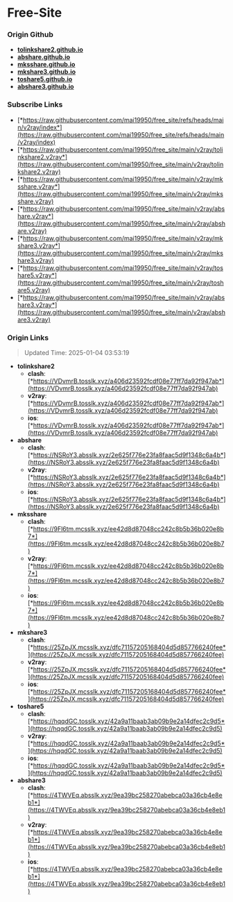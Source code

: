 # Free-Site

### Origin Github

- [**tolinkshare2.github.io**](https://github.com/tolinkshare2/tolinkshare2.github.io)
- [**abshare.github.io**](https://github.com/abshare/abshare.github.io)
- [**mksshare.github.io**](https://github.com/mksshare/mksshare.github.io)
- [**mkshare3.github.io**](https://github.com/mkshare3/mkshare3.github.io)
- [**toshare5.github.io**](https://github.com/toshare5/toshare5.github.io)
- [**abshare3.github.io**](https://github.com/abshare3/abshare3.github.io)

### Subscribe Links

- [*https://raw.githubusercontent.com/mai19950/free_site/refs/heads/main/v2ray/index*](https://raw.githubusercontent.com/mai19950/free_site/refs/heads/main/v2ray/index)
- [*https://raw.githubusercontent.com/mai19950/free_site/main/v2ray/tolinkshare2.v2ray*](https://raw.githubusercontent.com/mai19950/free_site/main/v2ray/tolinkshare2.v2ray)
- [*https://raw.githubusercontent.com/mai19950/free_site/main/v2ray/mksshare.v2ray*](https://raw.githubusercontent.com/mai19950/free_site/main/v2ray/mksshare.v2ray)
- [*https://raw.githubusercontent.com/mai19950/free_site/main/v2ray/abshare.v2ray*](https://raw.githubusercontent.com/mai19950/free_site/main/v2ray/abshare.v2ray)
- [*https://raw.githubusercontent.com/mai19950/free_site/main/v2ray/mkshare3.v2ray*](https://raw.githubusercontent.com/mai19950/free_site/main/v2ray/mkshare3.v2ray)
- [*https://raw.githubusercontent.com/mai19950/free_site/main/v2ray/toshare5.v2ray*](https://raw.githubusercontent.com/mai19950/free_site/main/v2ray/toshare5.v2ray)
- [*https://raw.githubusercontent.com/mai19950/free_site/main/v2ray/abshare3.v2ray*](https://raw.githubusercontent.com/mai19950/free_site/main/v2ray/abshare3.v2ray)

### Origin Links

> Updated Time: 2025-01-04 03:53:19

- **tolinkshare2**
  - **clash**: [*https://VDvmrB.tosslk.xyz/a406d23592fcdf08e77ff7da92f947ab*](https://VDvmrB.tosslk.xyz/a406d23592fcdf08e77ff7da92f947ab)
  - **v2ray**: [*https://VDvmrB.tosslk.xyz/a406d23592fcdf08e77ff7da92f947ab*](https://VDvmrB.tosslk.xyz/a406d23592fcdf08e77ff7da92f947ab)
  - **ios**: [*https://VDvmrB.tosslk.xyz/a406d23592fcdf08e77ff7da92f947ab*](https://VDvmrB.tosslk.xyz/a406d23592fcdf08e77ff7da92f947ab)
- **abshare**
  - **clash**: [*https://NSRoY3.absslk.xyz/2e625f776e23fa8faac5d9f1348c6a4b*](https://NSRoY3.absslk.xyz/2e625f776e23fa8faac5d9f1348c6a4b)
  - **v2ray**: [*https://NSRoY3.absslk.xyz/2e625f776e23fa8faac5d9f1348c6a4b*](https://NSRoY3.absslk.xyz/2e625f776e23fa8faac5d9f1348c6a4b)
  - **ios**: [*https://NSRoY3.absslk.xyz/2e625f776e23fa8faac5d9f1348c6a4b*](https://NSRoY3.absslk.xyz/2e625f776e23fa8faac5d9f1348c6a4b)
- **mksshare**
  - **clash**: [*https://9Fl6tm.mcsslk.xyz/ee42d8d87048cc242c8b5b36b020e8b7*](https://9Fl6tm.mcsslk.xyz/ee42d8d87048cc242c8b5b36b020e8b7)
  - **v2ray**: [*https://9Fl6tm.mcsslk.xyz/ee42d8d87048cc242c8b5b36b020e8b7*](https://9Fl6tm.mcsslk.xyz/ee42d8d87048cc242c8b5b36b020e8b7)
  - **ios**: [*https://9Fl6tm.mcsslk.xyz/ee42d8d87048cc242c8b5b36b020e8b7*](https://9Fl6tm.mcsslk.xyz/ee42d8d87048cc242c8b5b36b020e8b7)
- **mkshare3**
  - **clash**: [*https://25ZpJX.mcsslk.xyz/dfc71157205168404d5d857766240fee*](https://25ZpJX.mcsslk.xyz/dfc71157205168404d5d857766240fee)
  - **v2ray**: [*https://25ZpJX.mcsslk.xyz/dfc71157205168404d5d857766240fee*](https://25ZpJX.mcsslk.xyz/dfc71157205168404d5d857766240fee)
  - **ios**: [*https://25ZpJX.mcsslk.xyz/dfc71157205168404d5d857766240fee*](https://25ZpJX.mcsslk.xyz/dfc71157205168404d5d857766240fee)
- **toshare5**
  - **clash**: [*https://hqqdGC.tosslk.xyz/42a9a11baab3ab09b9e2a14dfec2c9d5*](https://hqqdGC.tosslk.xyz/42a9a11baab3ab09b9e2a14dfec2c9d5)
  - **v2ray**: [*https://hqqdGC.tosslk.xyz/42a9a11baab3ab09b9e2a14dfec2c9d5*](https://hqqdGC.tosslk.xyz/42a9a11baab3ab09b9e2a14dfec2c9d5)
  - **ios**: [*https://hqqdGC.tosslk.xyz/42a9a11baab3ab09b9e2a14dfec2c9d5*](https://hqqdGC.tosslk.xyz/42a9a11baab3ab09b9e2a14dfec2c9d5)
- **abshare3**
  - **clash**: [*https://4TWVEq.absslk.xyz/9ea39bc258270abebca03a36cb4e8eb1*](https://4TWVEq.absslk.xyz/9ea39bc258270abebca03a36cb4e8eb1)
  - **v2ray**: [*https://4TWVEq.absslk.xyz/9ea39bc258270abebca03a36cb4e8eb1*](https://4TWVEq.absslk.xyz/9ea39bc258270abebca03a36cb4e8eb1)
  - **ios**: [*https://4TWVEq.absslk.xyz/9ea39bc258270abebca03a36cb4e8eb1*](https://4TWVEq.absslk.xyz/9ea39bc258270abebca03a36cb4e8eb1)
